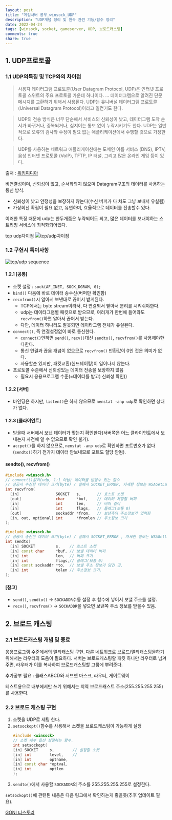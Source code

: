 ```yaml
---
layout: post
title: "게임서버 공부_winsock_UDP"
description: "UDP개념 정리 및 윈속 관련 기능/함수 정리"
date: 2022-04-24
tags: [winsock, socket, gameserver, UDP, 브로드캐스팅]
comments: true
share: true
---
```


## 1. UDP프로토콜
### 1.1 UDP의특징 및 TCP와의 차이점
> 사용자 데이터그램 프로토콜(User Datagram Protocol, UDP)은 인터넷 프로토콜 스위트의 주요 프로토콜 가운데 하나이다. ... 데이터그램으로 알려진 단문 메시지를 교환하기 위해서 사용된다. UDP는 유니버설 데이터그램 프로토콜(Universal Datagram Protocol)이라고 일컫기도 한다.

> UDP의 전송 방식은 너무 단순해서 서비스의 신뢰성이 낮고, 데이터그램 도착 순서가 바뀌거나, 중복되거나, 심지어는 통보 없이 누락시키기도 한다. UDP는 일반적으로 오류의 검사와 수정이 필요 없는 애플리케이션에서 수행할 것으로 가정한다.

> UDP를 사용하는 네트워크 애플리케이션에는 도메인 이름 서비스 (DNS), IPTV, 음성 인터넷 프로토콜 (VoIP), TFTP, IP 터널, 그리고 많은 온라인 게임 등이 있다.

출처 : [위키피디아](https://ko.wikipedia.org/wiki/%EC%82%AC%EC%9A%A9%EC%9E%90_%EB%8D%B0%EC%9D%B4%ED%84%B0%EA%B7%B8%EB%9E%A8_%ED%94%84%EB%A1%9C%ED%86%A0%EC%BD%9C)


비연결성이며, 신뢰성이 없고, 순서화되지 않으며 Datagram구조의 데이터를 사용하는 통신 방식.
- 신뢰성이 낮고 안정성을 보장하지 않는다(수신 버퍼가 다 차도 그냥 보내서 유실됨)
- 가상회선 확립이 필요 없고, 유연하며, 효율적으로 데이터를 전송할수 있다.

이러한 특징 때문에 udp는 한두개쯤은 누략되어도 되고, 많은 데이터를 보내야하는 스트리밍 서비스에 최적화되어있다.

tcp udp차이점
![tcp/udp차이점](https://www.netburner.com/wp-content/uploads/2020/06/TCP-vs-UDP-1024x687.png)

### 1.2 구현시 특이사항

![tcp/udp sequence](https://momoiot.co.kr/wp-content/uploads/2021/01/UDP_010.png)


#### 1.2.1 [공통]
- 소켓 설정 : `sock(AF_INET, SOCK_DGRAM, 0);`
- `bind()` 다음에 바로 데이터 송수신(버퍼만 확인함)
- `recvfrom()`시 알아서 보낸대로 끊어서 받게된다.
    - TCP에서는 byte stream이라서, 다 연결되서 받아서 분리를 시켜줘야한다.
    - udp는 데이타그램별 패킷으로 받으므로, 여러개가 한번에 들어와도 `recvfrom()`하면 알아서 끊어서 받는다.
    - 다만, 데이터 하나라도 잘못되면 데이타그램 전체가 유실된다.
- `connect()`, 즉 연결설정없이 바로 통신한다.
    - `connect()`안하면 `send()`, `recv()`대신 `sendto()`, `recvfrom()`를 사용해야한다한다.
    - 통신 연결과 끊음 개념이 없으므로 `recvfrom()` 반환값이 0인 것은 의미가 없다.
    - 사용할순 있지만, 패킷교환(핸드쉐이킹)이 일어나지 않는다.
- 프로토콜 수준에서 신뢰성있는 데이터 전송을 보장하지 않음
    - 필요시 응용프로그램 수준(=데이터를 받고) 신뢰성 확인()
#### 1.2.2 [서버]
- 바인딩은 하지만, `listen()`은 하지 않으므로 `nenstat -anp udp`로 확인하면 상태가 없다.
#### 1.2.3 [클라이언트]
- 받을때 서버에서 보낸 데이터가 맞는지 확인한다(서버쪽은 어느 클라이언트에서 보내는지 사전에 알 수 없으므로 확인 불가).
- `accpet()`를 하지 않으므로, `nenstat -anp udp`로 확인하면 포트번호가 없다(`sendto()`하기 전가지 데이터 안보내므로 포트도 할당 안됨).

#### sendto(), recvfrom()
```cpp
#include <winsock.h>
// connect()없이(udp, 1:1 아님) 데이터를 받을수 있는 함수
// 성공시 수신한 데이터 크기(byte) / 실패시 SOCKET_ERROR, 자세한 정보는 WSAGetLastError
int recvfrom(
  [in]                SOCKET   s,       // 호스트 소켓
  [out]               char     *buf,    // 데이터 저장할 버퍼
  [in]                int      len,     // 버퍼 길이
  [in]                int      flags,   // 플래그(보통 0)
  [out]               sockaddr *from,   // 보낸측의 주소정보가 입력됨
  [in, out, optional] int      *fromlen // 주소정보 크기
);
```

```cpp
#include <winsock.h>
// 성공시 송신한 데이터 크기(byte) / 실패시 SOCKET_ERROR , 자세한 정보는 WSAGetLastError
int sendto(
  [in] SOCKET         s,    // 호스트 소켓
  [in] const char     *buf, // 보낼 데이터 버퍼
  [in] int            len,  // 버퍼 크기
  [in] int            flags,// 플래그(보통 0)
  [in] const sockaddr *to,  // 보낼 주소 정보가 담긴 곳.
  [in] int            tolen // 주소정보 크기.
);
```


#### [참고]
- `send()`, `sendto()` -> `SOCKADDR`수동 설정 후 함수에 넣어서 보낼 주소를 설정.
- `recv()`, `recvfrom()` -> `SOCKADDR`을 넣으면 보낸쪽 주소 정보를 받을수 있음.


## 2. 브로드 캐스팅
### 2.1 브로드캐스팅 개념 및 종료
응용프로그램 수준에서의 멀티캐스팅 구현.
다른 네트워크로 브로드/멀티캐스팅을하기 위해서는 라우터의 도움이 필요하다.
서버는 브로드캐스팅할 패킷 하나만 라우터로 넘겨주면, 라우터가 이를 복사하여 브로드캐스팅할 그룹에 뿌려준다.

추가공부 필요 : 클래스ABCD와 서브넷 마스크, 라우터, 게이트웨이

테스트용으로 내부에서만 쓰기 위해서는 지역 브로드캐스트 주소(255.255.255.255)를 사용한다.


### 2.2 브로드 캐스팅 구현

1. 소켓을 UDP로 세팅 한다.
2. `setsockopt()`함수를 사용해서 소켓을 브로드캐스팅이 가능하게 설정
    ```cpp
    #include <winsock>
    // 소켓 세부 옵션 설정하는 함수.
    int setsockopt(
    [in] SOCKET     s,        // 설정할 소켓
    [in] int        level,    // 
    [in] int        optname,
    [in] const char *optval,
    [in] int        optlen
    );
    ```
3. `sendto()`에서 사용할 `SOCKADDR`의 주소를 255.255.255.255로 설정한다.


`setsockopt()`에 관련된 내용은 다음 링크에서 확인하는게 좋을듯(추후 업데이트 필요).

[GONI 티스토리](https://dbehdrhs.tistory.com/83)